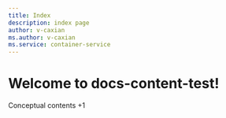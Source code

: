 ```yaml
---
title: Index
description: index page
author: v-caxian
ms.author: v-caxian
ms.service: container-service
---
```


# Welcome to docs-content-test!

Conceptual contents
+1
